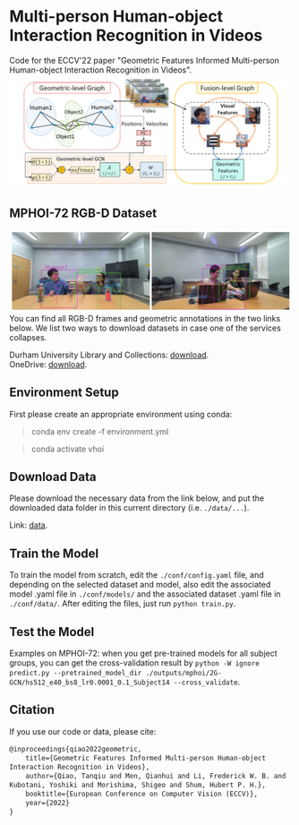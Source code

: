# Multi-person Human-object Interaction Recognition in Videos
Code for the ECCV'22 paper "Geometric Features Informed Multi-person Human-object Interaction Recognition in Videos".
![](figures/framework.png)

## MPHOI-72 RGB-D Dataset
![](figures/geometric_features.png)
You can find all RGB-D frames and geometric annotations in the two links below. We list two ways to download datasets in case one of the services collapses.

Durham University Library and Collections: [download](https://collections.durham.ac.uk/collections/r19g54xh706).  
OneDrive: [download](https://luisweb-my.sharepoint.com/:f:/g/personal/qtq_luisli_org/EpNETM3VcZFAtteBbezTZjwBwTL2SQ6CWziycbK8r6Vx8Q?e=6G65SD). 

## Environment Setup
First please create an appropriate environment using conda: 

> conda env create -f environment.yml

> conda activate vhoi

## Download Data
Please download the necessary data from the link below, and put the 
downloaded data folder in this current directory (i.e. `./data/...`).

Link: [data](https://drive.google.com/drive/folders/1yfwItIoQrAnbnk5GTjbbfN8Ls8Ybl_hr?usp=sharing).

## Train the Model
To train the model from scratch, edit the `./conf/config.yaml` file, and depending on the selected dataset and model, also 
edit the associated model .yaml file in `./conf/models/` and the associated dataset .yaml file in `./conf/data/`. After 
editing the files, just run `python train.py`.

## Test the Model
Examples on MPHOI-72: when you get pre-trained models for all subject groups, you can get the cross-validation result by `python -W ignore predict.py --pretrained_model_dir ./outputs/mphoi/2G-GCN/hs512_e40_bs8_lr0.0001_0.1_Subject14 --cross_validate`.

## Citation
If you use our code or data, please cite:
```
@inproceedings{qiao2022geometric,
    title={Geometric Features Informed Multi-person Human-object Interaction Recognition in Videos},
    author={Qiao, Tanqiu and Men, Qianhui and Li, Frederick W. B. and Kubotani, Yoshiki and Morishima, Shigeo and Shum, Hubert P. H.},
    booktitle={European Conference on Computer Vision (ECCV)},
    year={2022}
}
```
